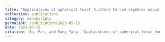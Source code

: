 ```yaml
---
title: "Applications of spherical twist functors to Lie algebras associated to root categories of preprojective algebras"
collection: publications
category: manuscripts
permalink: /publication/2023-05-15
date: 2023-05-15
citation: 'Xu, Fan, and Fang Yang. "Applications of spherical twist functors to Lie algebras associated to root categories of preprojective algebras." Journal of Algebra 622 (2023): 556-586.'
---
```


